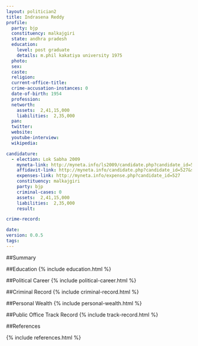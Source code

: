 ```yaml
---
layout: politician2
title: Indrasena Reddy
profile: 
  party: bjp
  constituency: malkajgiri
  state: andhra pradesh
  education: 
    level: post graduate
    details: m.phil kakatiya university 1975
  photo: 
  sex: 
  caste: 
  religion: 
  current-office-title: 
  crime-accusation-instances: 0
  date-of-birth: 1954
  profession: 
  networth: 
    assets:  2,41,15,000
    liabilities:  2,35,000
  pan: 
  twitter: 
  website: 
  youtube-interview: 
  wikipedia: 

candidature: 
  - election: Lok Sabha 2009
    myneta-link: http://myneta.info/ls2009/candidate.php?candidate_id=527
    affidavit-link: http://myneta.info/candidate.php?candidate_id=527&scan=original
    expenses-link: http://myneta.info/expense.php?candidate_id=527
    constituency: malkajgiri 
    party: bjp
    criminal-cases: 0
    assets:  2,41,15,000
    liabilities:  2,35,000
    result:  

crime-record: 

date: 
version: 0.0.5
tags: 
---
```

##Summary


##Education
{% include education.html %}


##Political Career
{% include political-career.html %}


##Criminal Record
{% include criminal-record.html %}


##Personal Wealth
{% include personal-wealth.html %}


##Public Office Track Record
{% include track-record.html %}


##References


{% include references.html %}